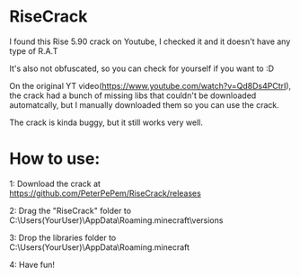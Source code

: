 # RiseCrack
I found this Rise 5.90 crack on Youtube, I checked it and it doesn't have any type of R.A.T

It's also not obfuscated, so you can check for yourself if you want to :D

On the original YT video(https://www.youtube.com/watch?v=Qd8Ds4PCtrI), the crack had a bunch of missing libs that couldn't be downloaded automatcally, but I manually downloaded them so you can use the crack.

The crack is kinda buggy, but it still works very well.
# How to use:
1: Download the crack at https://github.com/PeterPePem/RiseCrack/releases

2: Drag the "RiseCrack" folder to C:\Users\(YourUser)\AppData\Roaming\.minecraft\versions

3: Drop the libraries folder to C:\Users\(YourUser)\AppData\Roaming\.minecraft

4: Have fun!
